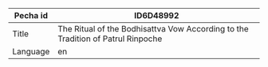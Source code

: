 |Pecha id | ID6D48992
| --- | --- 
|Title | The Ritual of the Bodhisattva Vow According to the Tradition of Patrul Rinpoche 
|Language | en